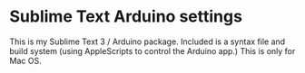 # Sublime Text Arduino settings

This is my Sublime Text 3 / Arduino package.  Included is a syntax file and build system (using AppleScripts to control the Arduino app.) This is only for Mac OS.
